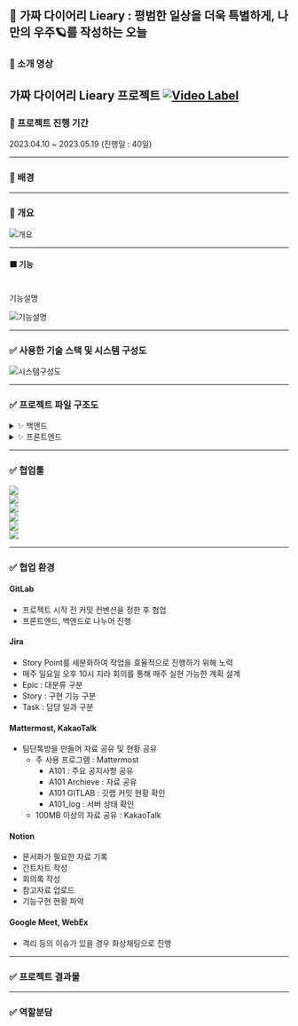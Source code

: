 ## 📔 가짜 다이어리 Lieary : 평범한 일상을 더욱 특별하게, 나만의 우주🪐를 작성하는 오늘


### 🎦 소개 영상 

가짜 다이어리 Lieary 프로젝트
[![Video Label]()]()
---

### 🎦 프로젝트 진행 기간

2023.04.10 ~ 2023.05.19 (진행일 : 40일)

---

### 🎦 배경

---

### 🎦 개요


![개요]()


---

#### ⬛ 기능
<br>
기능설명
<br>

![기능설명]()




---


### ✅ 사용한 기술 스택 및 시스템 구성도

![시스템구성도]()

---

### ✅ 프로젝트 파일 구조도


<details>
    <summary>✨ 백엔드 </summary>


```
추가예정
```

</details>

<details>
    <summary>✨ 프론트엔드 </summary>


```
추가예정
```


</details>    





---


### ✅ 협업툴

<img src="https://img.shields.io/badge/GitLab-d23f1f?style=flat-square&logo=Gitlab&logoColor=white"/> <br>
<img src="https://img.shields.io/badge/Jira Software-0052CC?style=flat-square&logo=Jira Software&logoColor=white"/> <br>
<img src="https://img.shields.io/badge/Mattermost-0058CC?style=flat-square&logo=Mattermost&logoColor=white"/> <br>
<img src="https://img.shields.io/badge/Notion-000000?style=flat-square&logo=Notion&logoColor=white"/> <br>
<img src="https://img.shields.io/badge/Google Meet-00897B?style=flat-square&logo=Google Meet&logoColor=white"/> <br>
<img src="https://img.shields.io/badge/KakaoTalk-FFCD00?style=flat-square&logo=KakaoTalk&logoColor=white"/> <br>


---


### ✅ 협업 환경

#### GitLab
- 프로젝트 시작 전 커밋 컨벤션을 정한 후 협업 
- 프론트엔드, 백엔드로 나누어 진행

#### Jira
- Story Point를 세분화하여 작업을 효율적으로 진행하기 위해 노력
- 매주 일요일 오후 10시 지라 회의를 통해 매주 실현 가능한 계획 설계
- Epic : 대분류 구분
- Story : 구현 기능 구분
- Task : 담당 일과 구분

#### Mattermost, KakaoTalk
- 팀단톡방을 만들어 자료 공유 및 현황 공유 
    - 주 사용 프로그램 : Mattermost
        - A101 : 주요 공지사항 공유
        - A101 Archieve : 자료 공유
        - A101 GITLAB : 깃랩 커밋 현황 확인
        - A101_log : 서버 상태 확인
    - 100MB 이상의 자료 공유 : KakaoTalk

#### Notion
- 문서화가 필요한 자료 기록
- 간트차트 작성
- 회의록 작성
- 참고자료 업로드
- 기능구현 현황 파악

#### Google Meet, WebEx
- 격리 등의 이슈가 있을 경우 화상채팅으로 진행

---


### ✅ 프로젝트 결과물
---

### ✅ 역할분담


